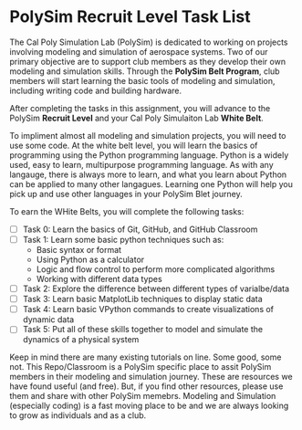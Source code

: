 # PolySim Recruit Level Task List
The Cal Poly Simulation Lab (PolySim) is dedicated to working on projects involving modeling and simulation of aerospace systems.  Two of our primary objective are to support club members as they develop their own modeling and simulation skills.  Through the **PolySim Belt Program**, club members will start learning the basic tools of modeling and simulation, including writing code and building hardware.

After completing the tasks in this assignment, you will advance to the PolySim **Recruit Level** and your Cal Poly Simulaiton Lab **White Belt**.

To impliment almost all modeling and simulation projects, you will need to use some code.  At the white belt level, you will learn the basics of programming using the Python programming language.  Python is a widely used, easy to learn, multipurpose programming language.  As with any langauge, there is always more to learn, and what you learn about Python can be applied to many other langagues.  Learning one Python will help you pick up and use other languages in your PolySim Blet journey.

To earn the WHite Belts, you will complete the following tasks:
- [ ] Task 0: Learn the basics of Git, GitHub, and GitHub Classroom
- [ ] Task 1: Learn some basic python techniques such as:
  - Basic syntax or format
  - Using Python as a calculator
  - Logic and flow control to perform more complicated algorithms
  - Working with different data types
- [ ] Task 2: Explore the difference between different types of varialbe/data
- [ ] Task 3: Learn basic MatplotLib techniques to display static data
- [ ] Task 4: Learn basic VPython commands to create visualizations of dynamic data
- [ ] Task 5: Put all of these skills together to model and simulate the dynamics of a physical system

Keep in mind there are many existing tutorials on line.  Some good, some not.  This Repo/Classroom is a PolySim specific place to assit PolySim members in their modeling and simulation journey.  These are resources we have found useful (and free).  But, if you find other resources, please use them and share with other PolySim memebrs.  Modeling and Simulation (especially coding) is a fast moving place to be and we are always looking to grow as individuals and as a club.

